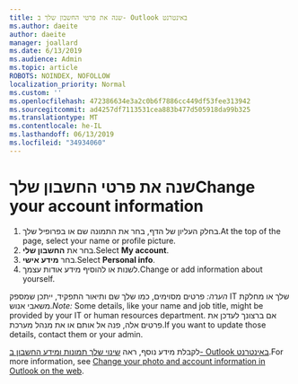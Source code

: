 ```yaml
---
title: שנה את פרטי החשבון שלך ב- Outlook באינטרנט
ms.author: daeite
author: daeite
manager: joallard
ms.date: 6/13/2019
ms.audience: Admin
ms.topic: article
ROBOTS: NOINDEX, NOFOLLOW
localization_priority: Normal
ms.custom: ''
ms.openlocfilehash: 472386634e3a2c0b6f7886cc449df53fee313942
ms.sourcegitcommit: ad4257df7113531cea883b477d505918da99b325
ms.translationtype: MT
ms.contentlocale: he-IL
ms.lasthandoff: 06/13/2019
ms.locfileid: "34934060"
---
```

# <a name="change-your-account-information"></a><span data-ttu-id="bce8d-102">שנה את פרטי החשבון שלך</span><span class="sxs-lookup"><span data-stu-id="bce8d-102">Change your account information</span></span>

1. <span data-ttu-id="bce8d-103">בחלק העליון של הדף, בחר את התמונה שם או בפרופיל שלך.</span><span class="sxs-lookup"><span data-stu-id="bce8d-103">At the top of the page, select your name or profile picture.</span></span>
1. <span data-ttu-id="bce8d-104">בחר את **החשבון שלי**.</span><span class="sxs-lookup"><span data-stu-id="bce8d-104">Select **My account**.</span></span>
1. <span data-ttu-id="bce8d-105">בחר **מידע אישי**.</span><span class="sxs-lookup"><span data-stu-id="bce8d-105">Select **Personal info**.</span></span>
1. <span data-ttu-id="bce8d-106">לשנות או להוסיף מידע אודות עצמך.</span><span class="sxs-lookup"><span data-stu-id="bce8d-106">Change or add information about yourself.</span></span>

<span data-ttu-id="bce8d-107">*הערה:* פרטים מסוימים, כמו שלך שם ותיאור התפקיד, ייתכן שמספק IT שלך או מחלקת משאבי אנוש.</span><span class="sxs-lookup"><span data-stu-id="bce8d-107">*Note:* Some details, like your name and job title, might be provided by your IT or human resources department.</span></span> <span data-ttu-id="bce8d-108">אם ברצונך לעדכן את פרטים אלה, פנה אל אותם או את מנהל מערכת.</span><span class="sxs-lookup"><span data-stu-id="bce8d-108">If you want to update those details, contact them or your admin.</span></span>

<span data-ttu-id="bce8d-109">לקבלת מידע נוסף, ראה [שינוי שלך תמונות ומידע החשבון ב- Outlook באינטרנט](https://support.office.com/article/b2dbb289-851d-4bed-93c3-3e136f5659ec).</span><span class="sxs-lookup"><span data-stu-id="bce8d-109">For more information, see [Change your photo and account information in Outlook on the web](https://support.office.com/article/b2dbb289-851d-4bed-93c3-3e136f5659ec).</span></span>